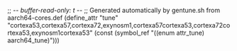 ;; -*- buffer-read-only: t -*-
;; Generated automatically by gentune.sh from aarch64-cores.def
(define_attr "tune"
	"cortexa53,cortexa57,cortexa72,exynosm1,cortexa57cortexa53,cortexa72cortexa53,exynosm1cortexa53"
	(const (symbol_ref "((enum attr_tune) aarch64_tune)")))
